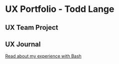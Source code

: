 # UX Portfolio - Todd Lange


## UX Team Project


## UX Journal

[Read about my experience with Bash](j01/)
